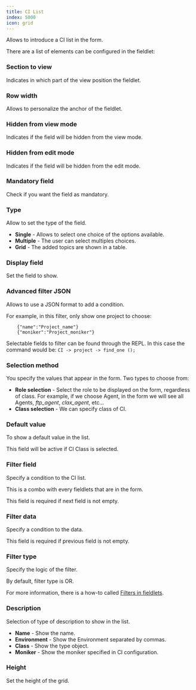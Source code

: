 ```yaml
---
title: CI List
index: 5000
icon: grid
---
```


Allows to introduce a CI list in the form.

There are a list of elements can be configured in the fieldlet:


### Section to view

Indicates in which part of the view position the fieldlet.


### Row width

Allows to personalize the anchor of the fieldlet.


### Hidden from view mode

Indicates if the field will be hidden from the view mode.


### Hidden from edit mode

Indicates if the field will be hidden from the edit mode.


### Mandatory field

Check if you want the field as mandatory.


### Type

Allow to set the type of the field.

- **Single** - Allows to select one choice of the options available.
- **Multiple** - The user can select multiples choices.
- **Grid** - The added topics are shown in a table.


### Display field

Set the field to show.


### Advanced filter JSON

Allows to use a JSON format to add a condition.


For example, in this filter, only show one project to choose:

        {"name":"Project_name"}
        {"moniker":"Project_moniker"}

Selectable fields to filter can be found through the REPL. In this case the command would be: `CI -> project -> find_one ();`

### Selection method

You specify the values that appear in the form. Two types to choose from:

- **Role selection** - Select the role to be displayed on the form, 
regardless of class. For example, if we choose Agent, in the form we will see all
 Agents, *ftp_agent*, *clax_agent*, etc...
- **Class selection** - We can specify class of CI.


### Default value

To show a default value in the list.

This field will be active if CI Class is selected.

### Filter field

Specify a condition to the CI list.

This is a combo with every fieldlets that are in the form.

This field is required if next field is not empty.

### Filter data

Specify a condition to the data.

This field is required if previous field is not empty.

### Filter type

Specify the logic of the filter.

By default, filter type is OR.

For more information, there is a how-to called [Filters in fieldlets](how-to/filter-fieldlet).


### Description

Selection of type of description to show in the list.

- **Name** - Show the name.
- **Environment** - Show the Environment separated by commas.
- **Class** - Show the type object.
- **Moniker** - Show the moniker specified in CI configuration.

### Height

Set the height of the grid.
